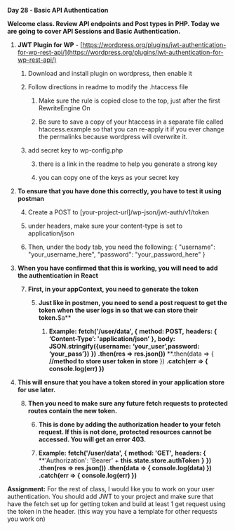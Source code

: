 **Day 28 - Basic API Authentication**

**Welcome class. Review API endpoints and Post types in PHP. Today we are going to cover API Sessions and Basic Authentication.**

1. **JWT Plugin for WP** - [https://wordpress.org/plugins/jwt-authentication-for-wp-rest-api/](https://wordpress.org/plugins/jwt-authentication-for-wp-rest-api/) 

    1. Download and install plugin on wordpress, then enable it

    2. Follow directions in readme to modify the .htaccess file

        1. Make sure the rule is copied close to the top, just after the first RewriteEngine On

        2. Be sure to save a copy of your htaccess in a separate file called  htaccess.example so that you can re-apply it if you ever change the permalinks because wordpress will overwrite it.

    3. add secret key to wp-config.php

        3. there is a link in the readme to help you generate a strong key

        4. you can copy one of the keys as your secret key

2. **To ensure that you have done this correctly, you have to test it using postman**

    4. Create a POST to [your-project-url]/wp-json/jwt-auth/v1/token

    5. under headers, make sure your content-type is set to application/json

    6. Then, under the body tab, you need the following:
{
	"username": "your_username_here",
	"password": "your_password_here"
}

3. **When you have confirmed that this is working, you will need to add the authentication in React**

    7. **First, in your appContext, you need to generate the token**

        5. **Just like in postmen, you need to send a post request to get the token when the user logs in so that we can store their token.**$a**

            1. **Example:**
**fetch('/user/data', {**
  **method: POST,**
  **headers: {**
    **‘Content-Type’: 'application/json’**
  **},**
  **body: JSON.stringify({username:** **‘your_user’,password:   ‘your_pass’})**
**})**
**.then(res => res.json())**
**.then(data => { **//method to store user token in store** })
**.catch(err => { console.log(err) })**

2. **This will ensure that you have a token stored in your application store for use later.**

    8. **Then you need to make sure any future fetch requests to protected routes contain the new token.**

        6. **This is done by adding the authorization header to your fetch request. If this is not done, protected resources cannot be accessed. You will get an error 403.**

        7. **Example:**
**fetch('/user/data', {**
  **method: 'GET',**
  **headers: {**
    **'Authorization': 'Bearer' + **this.state.store.authToken**
 **}**
**})**
**.then(res => res.json())**
**.then(data => { console.log(data) })**
**.catch(err => { console.log(err) })**

**Assignment:** For the rest of class, I would like you to work on your user authentication. You should add JWT to your project and make sure that have the fetch set up for getting token and build at least 1 get request using the token in the header. (this way you have a template for other requests you work on)